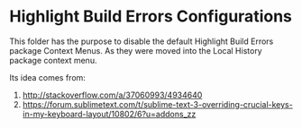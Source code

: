 # Highlight Build Errors Configurations 

This folder has the purpose to disable the default Highlight Build Errors package Context Menus.
As they were moved into the Local History package context menu.

Its idea comes from:

1. http://stackoverflow.com/a/37060993/4934640
1. https://forum.sublimetext.com/t/sublime-text-3-overriding-crucial-keys-in-my-keyboard-layout/10802/6?u=addons_zz




